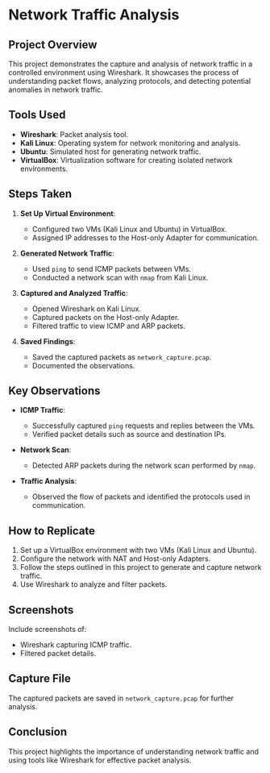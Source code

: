 # Network Traffic Analysis

## Project Overview
This project demonstrates the capture and analysis of network traffic in a controlled environment using Wireshark. It showcases the process of understanding packet flows, analyzing protocols, and detecting potential anomalies in network traffic.

## Tools Used
- **Wireshark**: Packet analysis tool.
- **Kali Linux**: Operating system for network monitoring and analysis.
- **Ubuntu**: Simulated host for generating network traffic.
- **VirtualBox**: Virtualization software for creating isolated network environments.

## Steps Taken
1. **Set Up Virtual Environment**:
   - Configured two VMs (Kali Linux and Ubuntu) in VirtualBox.
   - Assigned IP addresses to the Host-only Adapter for communication.

2. **Generated Network Traffic**:
   - Used `ping` to send ICMP packets between VMs.
   - Conducted a network scan with `nmap` from Kali Linux.

3. **Captured and Analyzed Traffic**:
   - Opened Wireshark on Kali Linux.
   - Captured packets on the Host-only Adapter.
   - Filtered traffic to view ICMP and ARP packets.

4. **Saved Findings**:
   - Saved the captured packets as `network_capture.pcap`.
   - Documented the observations.

## Key Observations
- **ICMP Traffic**:
  - Successfully captured `ping` requests and replies between the VMs.
  - Verified packet details such as source and destination IPs.

- **Network Scan**:
  - Detected ARP packets during the network scan performed by `nmap`.

- **Traffic Analysis**:
  - Observed the flow of packets and identified the protocols used in communication.

## How to Replicate
1. Set up a VirtualBox environment with two VMs (Kali Linux and Ubuntu).
2. Configure the network with NAT and Host-only Adapters.
3. Follow the steps outlined in this project to generate and capture network traffic.
4. Use Wireshark to analyze and filter packets.

## Screenshots
Include screenshots of:
- Wireshark capturing ICMP traffic.
- Filtered packet details.

## Capture File
The captured packets are saved in `network_capture.pcap` for further analysis.

## Conclusion
This project highlights the importance of understanding network traffic and using tools like Wireshark for effective packet analysis.
